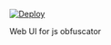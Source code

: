 [![Deploy](https://www.herokucdn.com/deploy/button.png)](https://heroku.com/deploy?template=https://github.com/jailbreak26/jswiz.git)

Web UI for js obfuscator
